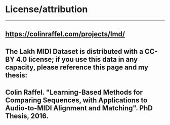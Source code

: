 # License/attribution

***

## https://colinraffel.com/projects/lmd/

## The Lakh MIDI Dataset is distributed with a CC-BY 4.0 license; if you use this data in any capacity, please reference this page and my thesis:

## Colin Raffel. "Learning-Based Methods for Comparing Sequences, with Applications to Audio-to-MIDI Alignment and Matching". PhD Thesis, 2016.
